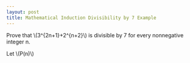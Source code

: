```yaml
---
layout: post
title: Mathematical Induction Divisibility by 7 Example
---
```


Prove that \\(3^{2n+1}+2^{n+2}\\) is divisible by 7 for every nonnegative integer n.

Let \\(P(n)\\)
